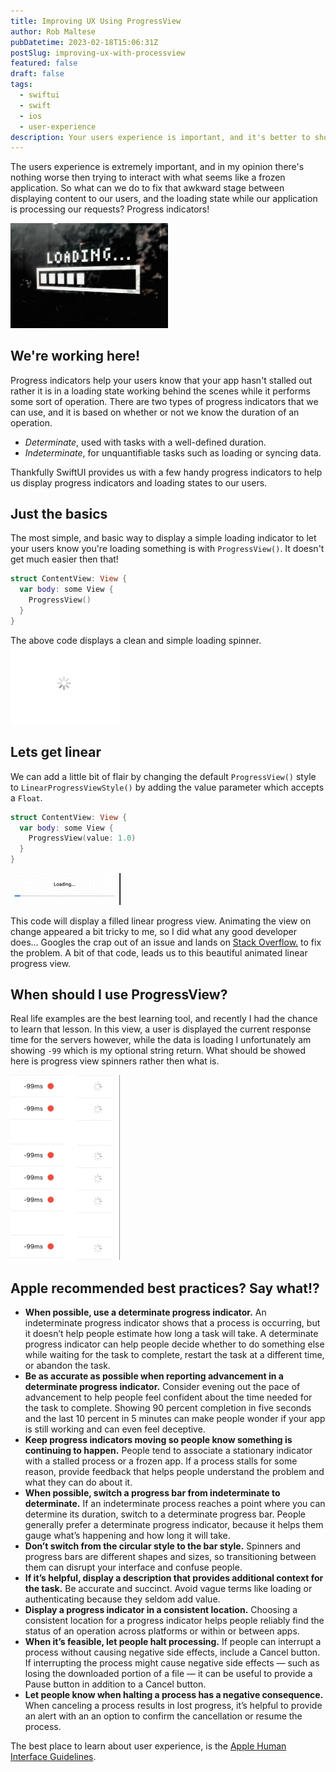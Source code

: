 ```yaml
---
title: Improving UX Using ProgressView
author: Rob Maltese
pubDatetime: 2023-02-18T15:06:31Z
postSlug: improving-ux-with-processview
featured: false
draft: false
tags:
  - swiftui
  - swift
  - ios
  - user-experience
description: Your users experience is important, and it's better to show something than nothing. Using SwiftUI ProgressView does just that.
---
```


The users experience is extremely important, and in my opinion there's nothing worse then trying to interact with what seems like a frozen application. So what can we do to fix that awkward stage between displaying content to our users, and the loading state while our application is processing our requests? Progress indicators!

<img src="/public/assets/posts/images/progressview/loadingimage.jpg" alt="Loading image from Unsplash." width="50%"/>

## We're working here!

Progress indicators help your users know that your app hasn't stalled out rather it is in a loading state working behind the scenes while it performs some sort of operation. There are two types of progress indicators that we can use, and it is based on whether or not we know the duration of an operation.

- _Determinate_, used with tasks with a well-defined duration.
- _Indeterminate_, for unquantifiable tasks such as loading or syncing data.

Thankfully SwiftUI provides us with a few handy progress indicators to help us display progress indicators and loading states to our users.

## Just the basics

The most simple, and basic way to display a simple loading indicator to let your users know you're loading something is with `ProgressView()`. It doesn't get much easier then that!

```swift
struct ContentView: View {
  var body: some View {
    ProgressView()
  }
}
```

The above code displays a clean and simple loading spinner.
<img src="/public/assets/posts/images/progressview/progressviewspinner.gif" alt="Basic SwiftUI ProgressView spinner." width="35%"/>

## Lets get linear

We can add a little bit of flair by changing the default `ProgressView()` style to `LinearProgressViewStyle()` by adding the value parameter which accepts a `Float`.

```swift
struct ContentView: View {
  var body: some View {
    ProgressView(value: 1.0)
  }
}
```

<img src="/public/assets/posts/images/progressview/linearprogressview.gif" alt="Basic SwiftUI ProgressView linear example." width="35%"/>

This code will display a filled linear progress view. Animating the view on change appeared a bit tricky to me, so I did what any good developer does... Googles the crap out of an issue and lands on <a href="https://stackoverflow.com/a/67135277/14128044">Stack Overflow.</a> to fix the problem. A bit of that code, leads us to this beautiful animated linear progress view.

## When should I use ProgressView?

Real life examples are the best learning tool, and recently I had the chance to learn that lesson. In this view, a user is displayed the current response time for the servers however, while the data is loading I unfortunately am showing `-99` which is my optional string return. What should be showed here is progress view spinners rather then what is.

<img src="/public/assets/posts/images/progressview/spinnerexample.png" alt="Image showing a vertical line of progress view spinners"/>

## Apple recommended best practices? Say what!?

- **When possible, use a determinate progress indicator.** An indeterminate progress indicator shows that a process is occurring, but it doesn’t help people estimate how long a task will take. A determinate progress indicator can help people decide whether to do something else while waiting for the task to complete, restart the task at a different time, or abandon the task.
- **Be as accurate as possible when reporting advancement in a determinate progress indicator.** Consider evening out the pace of advancement to help people feel confident about the time needed for the task to complete. Showing 90 percent completion in five seconds and the last 10 percent in 5 minutes can make people wonder if your app is still working and can even feel deceptive.
- **Keep progress indicators moving so people know something is continuing to happen.** People tend to associate a stationary indicator with a stalled process or a frozen app. If a process stalls for some reason, provide feedback that helps people understand the problem and what they can do about it.
- **When possible, switch a progress bar from indeterminate to determinate.** If an indeterminate process reaches a point where you can determine its duration, switch to a determinate progress bar. People generally prefer a determinate progress indicator, because it helps them gauge what’s happening and how long it will take.
- **Don’t switch from the circular style to the bar style.** Spinners and progress bars are different shapes and sizes, so transitioning between them can disrupt your interface and confuse people.
- **If it’s helpful, display a description that provides additional context for the task.** Be accurate and succinct. Avoid vague terms like loading or authenticating because they seldom add value.
- **Display a progress indicator in a consistent location.** Choosing a consistent location for a progress indicator helps people reliably find the status of an operation across platforms or within or between apps.
- **When it’s feasible, let people halt processing.** If people can interrupt a process without causing negative side effects, include a Cancel button. If interrupting the process might cause negative side effects — such as losing the downloaded portion of a file — it can be useful to provide a Pause button in addition to a Cancel button.
- **Let people know when halting a process has a negative consequence.** When canceling a process results in lost progress, it’s helpful to provide an alert with an an option to confirm the cancellation or resume the process.

The best place to learn about user experience, is the <a href="https://developer.apple.com/design/human-interface-guidelines/components/status/progress-indicators/">Apple Human Interface Guidelines</a>.
